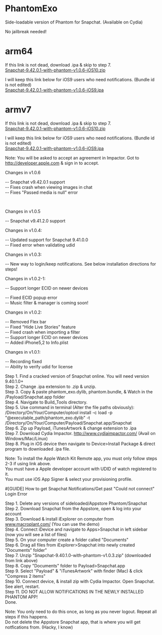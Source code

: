 # PhantomExo
Side-loadable version of Phantom for Snapchat. (Available on Cydia)

No jailbreak needed! <br />


# arm64
If this link is not dead, download .ipa & skip to step 7. <br />
<a href="http://www20.zippyshare.com/v/kkyL6B7P/file.html" target="_blank" class="zippyshare_link">Snapchat-9.42.0.1-with-phantom-v1.0.6-iOS10.zip</a>

I will keep this link below for iOS9 users who need notifications. (Bundle id is not edited) <br/>
<a href="http://www20.zippyshare.com/v/R6qrisod/file.html" target="_blank" class="zippyshare_link">Snapchat-9.42.0.1-with-phantom-v1.0.6-iOS9.ipa</a>


# armv7
If this link is not dead, download .ipa & skip to step 7. <br />
<a href="http://www92.zippyshare.com/v/Cose5n6j/file.html" target="_blank" class="zippyshare_link">Snapchat-9.42.0.1-with-phantom-v1.0.6-iOS10.zip</a>

I will keep this link below for iOS9 users who need notifications. (Bundle id is not edited) <br/>
<a href="http://www92.zippyshare.com/v/xvLWRNcd/file.html" target="_blank" class="zippyshare_link">Snapchat-9.42.0.1-with-phantom-v1.0.6-iOS9.ipa</a>


Note: You will be asked to accept an agreement in Impactor. Got to http://developer.apple.com & sign in to accept. <br/>

Changes in v1.0.6 </br>

-- Snapchat v9.42.0.1 support </br>
-- Fixes crash when viewing images in chat </br>
-- Fixes "Passed media is null" error </br>


</br>

Changes in v1.0.5 </br>

-- Snapchat v9.41.2.0 support </br>

Changes in v1.0.4: <br/>

-- Updated support for Snapchat 9.41.0.0 <br/>
-- Fixed error when validating udid <br/>

Changes in v1.0.3: <br/>

-- New way to login/keep notifications. See below installation directions for steps! <br/>

Changes in v1.0.2-1: <br/>

-- Support longer ECID on newer devices <br/>

-- Fixed ECID popup error <br/>
-- Music filter & manager is coming soon!<br/>

Changes in v1.0.2: <br/>

-- Removed Flex bar <br/>
-- Fixed "Hide Live Stories" feature<br/>
-- Fixed crash when importing a filter <br/>
-- Support longer ECID on newer devices <br/>
-- Added iPhone5,2 to Info.plist <br/>


Changes in v1.0.1: <br/>

-- Recording fixed <br/>
-- Ability to verify udid for license <br/>

Step 1. Find a cracked version of Snapchat online. You will need version 9.40.1.0+ <br />
Step 2. Change .ipa extension to .zip & unzip. <br />
Step 3. Copy & paste phantom_exo.dylib, phantom.bundle, & Watch in the /Payload/Snapchat.app folder <br />
Step 4. Navigate to Build_Tools directory. <br />
Step 5. Use command in terminal (Alter the file paths obviously): <br />
/Directory/On/Your/Computer/optool install -c load -p "@executable_path/phantom_exo.dylib" -t /Directory/On/Your/Computer/Payload/Snapchat.app/Snapchat <br />
Step 6. Zip up Payload, iTunesArtwork & change extension to .ipa <br />
Step 7. Download Cydia Impactor. http://www.cydiaimpactor.com/ (Avail on Windows/Mac/Linux)<br />
Step 8. Plug in iOS device then navigate to Device>Install Package & direct program to downloaded .ipa file. <br />

Note: To install the Apple Watch Kit Remote app, you must only follow steps 2-3 if using link above. <br />
You must have a Apple developer account with UDID of watch registered to it. <br />
You must use iOS App Signer & select your provisioning profile. <br />


#[GUIDE] How to get Snapchat Notifications/Get past "Could not connect" Login Error <br/>

Step 1. Delete any versions of sideloaded/Appstore Phantom/Snapchat <br />
Step 2. Download Snapchat from the Appstore, open & log into your account <br />
Step 3. Download & install iExplorer on computer from www.macroplant.com/‎ (You can use the demo) <br />
Step 4. Connect iDevice and navigate to Apps>Snapchat in left sidebar (now you will see a list of files) <br />
Step 5. On your computer create a folder called "Documents"<br />
Step 6. Drag all files from iExplorer>Snapchat into newly created "Documents" folder" <br />
Step 7. Unzip "Snapchat-9.40.1.0-with-phantom-v1.0.3.zip" (downloaded from link above)<br />
Step 8. Copy "Documents" folder to Payload>Snapchat.app <br />
Step 9. Select "Payload" & "iTunesArtwork" with finder (Mac) & click "Compress 2 items" <br />
Step 10. Connect device, & install zip with Cydia Impactor. Open Snapchat. See alert, restart. <br />
Step 11. DO NOT ALLOW NOTIFICATIONS IN THE NEWLY INSTALLED PHANTOM APP! <br />
Done. <br />

Note: You only need to do this once, as long as you never logout. Repeat all steps if this happens. <br />
Do not delete the Appstore Snapchat app, that is where you will get notfications from. (Hacky, I know) <br />











